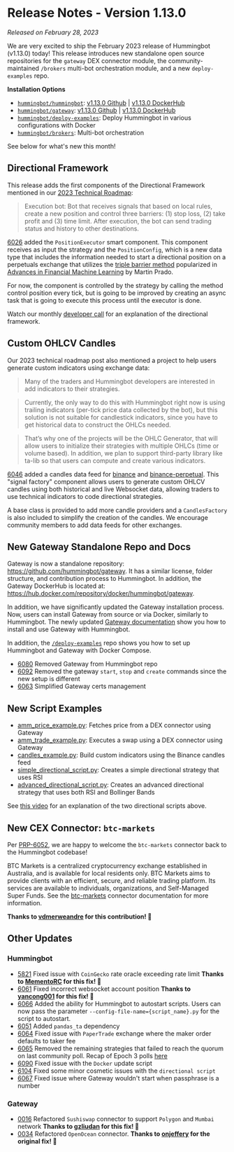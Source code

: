 # Release Notes - Version 1.13.0

*Released on February 28, 2023*

We are very excited to ship the February 2023 release of Hummingbot (v1.13.0) today! This release introduces new standalone open source repositories for the `gateway` DEX connector module, the community-maintained `/brokers` multi-bot orchestration module, and a new `deploy-examples` repo. 

**Installation Options**

- [`hummingbot/hummingbot`](https://github.com/hummingbot/hummingbot): [v1.13.0 Github]() | [v1.13.0 DockerHub]()
- [`hummingbot/gateway`](https://github.com/hummingbot/gateway): [v1.13.0 Github]() | [v1.13.0 DockerHub]()
- [`hummingbot/deploy-examples`](https://github.com/hummingbot/deploy-examples): Deploy Hummingbot in various configurations with Docker
- [`hummingbot/brokers`](https://github.com/hummingbot/brokers): Multi-bot orchestration

See below for what's new this month!

## Directional Framework

This release adds the first components of the Directional Framework mentioned in our [2023 Technical Roadmap](https://blog.hummingbot.org/technical-roadmap-2023/):

> Execution bot: Bot that receives signals that based on local rules, create a new position and control three barriers: (1) stop loss, (2) take profit and (3) time limit. After execution, the bot can send trading status and history to other destinations.

[6026](https://github.com/hummingbot/hummingbot/pull/6026) added the `PositionExecutor` smart component. This component receives as input the strategy and the `PositionConfig`, which is a new data type that includes the information needed to start a directional position on a perpetuals exchange that utilizes the [triple barrier method](https://www.mlfinlab.com/en/latest/labeling/tb_meta_labeling.html) popularized in [Advances in Financial Machine Learning](https://www.wiley.com/en-us/Advances+in+Financial+Machine+Learning-p-9781119482086) by Martin Prado.

For now, the component is controlled by the strategy by calling the method control position every tick, but is going to be improved by creating an async task that is going to execute this process until the executor is done.

Watch our monthly [developer call](https://www.youtube.com/watch?v=X63rACPjtUE) for an explanation of the directional framework.

## Custom OHLCV Candles

Our 2023 technical roadmap post also mentioned a project to help users generate custom indicators using exchange data:

> Many of the traders and Hummingbot developers are interested in add indicators to their strategies.

> Currently, the only way to do this with Hummingbot right now is using trailing indicators (per-tick price data collected by the bot), but this solution is not suitable for candlestick indicators, since you have to get historical data to construct the OHLCs needed.

> That’s why one of the projects will be the OHLC Generator, that will allow users to initialize their strategies with multiple OHLCs (time or volume based). In addition, we plan to support third-party library like ta-lib so that users can compute and create various indicators.

[6046](https://github.com/hummingbot/hummingbot/pull/6046) added a candles data feed for [binance](/exchanges/binance) and [binance-perpetual](/exchanges/binance-perpetual). This "signal factory" component allows users to generate custom OHLCV candles using both historical and live Websocket data, allowing traders to use technical indicators to code directional strategies.

A base class is provided to add more candle providers and a `CandlesFactory` is also included to simplify the creation of the candles. We encourage community members to add data feeds for other exchanges.

## New Gateway Standalone Repo and Docs

Gateway is now a standalone repository: <https://github.com/hummingbot/gateway>. It has a similar license, folder structure, and contribution process to Hummingbot. In addition, the Gateway DockerHub is located at: <https://hub.docker.com/repository/docker/hummingbot/gateway>.

In addition, we have significantly updated the Gateway installation process. Now, users can install Gateway from source or via Docker, similarly to Hummingbot. The newly updated [Gateway documentation](https://docs.hummingbot.org/gateway/) show you how to install and use Gateway with Hummingbot. 

In addition, the [`/deploy-examples`](https://github.com/hummingbot/deploy-examples) repo shows you how to set up Hummingbot and Gateway with Docker Compose.

- [6080](https://github.com/hummingbot/hummingbot/pull/6080) Removed Gateway from Hummingbot repo
- [6092](https://github.com/hummingbot/hummingbot/pull/6092) Removed the gateway `start`, `stop` and `create` commands since the new setup is different
- [6063](https://github.com/hummingbot/hummingbot/pull/6063) Simplified Gateway certs management

## New Script Examples

- [amm_price_example.py](https://github.com/hummingbot/hummingbot/blob/master/scripts/amm_price_example.py): Fetches price from a DEX connector using Gateway
- [amm_trade_example.py](https://github.com/hummingbot/hummingbot/blob/master/scripts/amm_trade_example.py): Executes a swap using a DEX connector using Gateway
- [candles_example.py](https://github.com/hummingbot/hummingbot/blob/master/scripts/candle_example.py): Build custom indicators using the Binance candles feed
- [simple_directional_script.py](https://github.com/hummingbot/hummingbot/blob/master/scripts/simple_directional_script.py): Creates a simple directional strategy that uses RSI
- [advanced_directional_script.py](https://github.com/hummingbot/hummingbot/blob/master/scripts/advanced_directional_script.py): Creates an advanced directional strategy that uses both RSI and Bollinger Bands

See [this video](https://www.youtube.com/watch?v=X63rACPjtUE) for an explanation of the two directional scripts above.

## New CEX Connector: `btc-markets`

Per [PRP-6052](https://snapshot.org/#/hbot.eth/proposal/0x3766f03b59e8484a80e0ba5a774aca43962a024ab46c9cc15b0a96656df1dc99), we are happy to welcome the `btc-markets` connector back to the Hummingbot codebase!

BTC Markets is a centralized cryptocurrency exchange established in Australia, and is available for local residents only. BTC Markets aims to provide clients with an efficient, secure, and reliable trading platform. Its services are available to individuals, organizations, and Self-Managed Super Funds. See the [btc-markets](/exchanges/btc-markets/) connector documentation for more information.

**Thanks to [vdmerweandre](https://github.com/vdmerweandre) for this contribution! 🙏**


## Other Updates

### Hummingbot

- [5821](https://github.com/hummingbot/hummingbot/pull/5821) Fixed issue with `CoinGecko` rate oracle exceeding rate limit **Thanks to [MementoRC](https://github.com/MementoRC) for this fix! 🙏**
- [6061](https://github.com/hummingbot/hummingbot/pull/6061) Fixed incorrect websocket account position **Thanks to [yancong001](https://github.com/yancong001) for this fix! 🙏**
- [6066](https://github.com/hummingbot/hummingbot/pull/6066) Added the ability for Hummingbot to autostart scripts. Users can now pass the parameter `--config-file-name={script_name}.py` for the script to autostart.
- [6051](https://github.com/hummingbot/hummingbot/pull/6051) Added `pandas_ta` dependency
- [6064](https://github.com/hummingbot/hummingbot/pull/6064) Fixed issue with `PaperTrade` exchange where the maker order defaults to taker fee
- [6065](https://github.com/hummingbot/hummingbot/pull/6065) Removed the remaining strategies that failed to reach the quorum on last community poll. Recap of Epoch 3 polls [here](https://blog.hummingbot.org/epoch-3-polls/)
- [6090](https://github.com/hummingbot/hummingbot/pull/6090) Fixed issue with the `Docker` update script
- [6104](https://github.com/hummingbot/hummingbot/pull/6104) Fixed some minor cosmetic issues with the `directional script`
- [6067](https://github.com/hummingbot/hummingbot/pull/6067) Fixed issue where Gateway wouldn't start when passphrase is a number

### Gateway

- [0016](https://github.com/hummingbot/gateway/pull/0016) Refactored `Sushiswap` connector to support `Polygon` and `Mumbai` network **Thanks to [gzliudan](https://github.com/gzliudan) for this fix! 🙏**
- [0034](https://github.com/hummingbot/gateway/pull/0034) Refactored `OpenOcean` connector. **Thanks to [onjeffery](https://github.com/onjeffery) for the original fix! 🙏**
